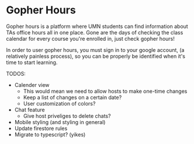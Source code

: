 # Gopher Hours

Gopher hours is a platform where UMN students can find information about
TAs office hours all in one place. Gone are the days of checking the
class calendar for every course you're enrolled in, just check
gopher hours!

In order to user gopher hours, you must sign in to your google account,
(a relatively painless process), so you can be properly be identified when it's
time to start learning.

TODOS:
* Calender view
  * This would mean we need to allow hosts to make one-time changes
  * Keep a list of changes on a certain date?
  * User customization of colors?
* Chat feature
  * Give host priveliges to delete chats?
* Mobile styling (and styling in general)
* Update firestore rules
* Migrate to typescript? (yikes)